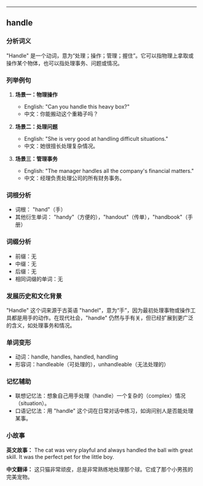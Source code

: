 
---------------
## handle
### 分析词义
"Handle" 是一个动词，意为“处理；操作；管理；握住”。它可以指物理上拿取或操作某个物体，也可以指处理事务、问题或情况。

### 列举例句
1. **场景一：物理操作**
   - English: "Can you handle this heavy box?"
   - 中文：你能搬动这个重箱子吗？

2. **场景二：处理问题**
   - English: "She is very good at handling difficult situations."
   - 中文：她很擅长处理复杂情况。

3. **场景三：管理事务**
   - English: "The manager handles all the company's financial matters."
   - 中文：经理负责处理公司的所有财务事务。

### 词根分析
- 词根： "hand"（手）
- 其他衍生单词： "handy"（方便的），"handout"（传单），"handbook"（手册）

### 词缀分析
- 前缀：无
- 中缀：无
- 后缀：无
- 相同词缀的单词：无

### 发展历史和文化背景
"Handle" 这个词来源于古英语 "handel"，意为“手”，因为最初处理事物或操作工具都是用手的动作。在现代社会，"handle" 仍然与手有关，但已经扩展到更广泛的含义，如处理事务和情况。

### 单词变形
- 动词：handle, handles, handled, handling
- 形容词：handleable（可处理的），unhandleable（无法处理的）

### 记忆辅助
- 联想记忆法：想象自己用手处理（handle）一个复杂的（complex）情况（situation）。
- 口语记忆法：用 "handle" 这个词在日常对话中练习，如询问别人是否能处理某事。

### 小故事
**英文故事：**
The cat was very playful and always handled the ball with great skill. It was the perfect pet for the little boy.

**中文翻译：**
这只猫非常顽皮，总是非常熟练地处理那个球。它成了那个小男孩的完美宠物。

